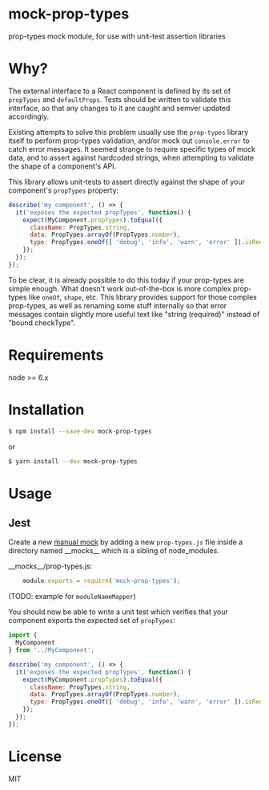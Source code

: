 # mock-prop-types

prop-types mock module, for use with unit-test assertion libraries

# Why?

The external interface to a React component is defined by its set of `propTypes` and `defaultProps`.  Tests should be written to validate this interface, so that any changes to it are caught and semver updated accordingly.

Existing attempts to solve this problem usually use the `prop-types` library itself to perform prop-types validation, and/or mock out `console.error` to catch error messages.  It seemed strange to require specific types of mock data, and to assert against hardcoded strings, when attempting to validate the shape of a component's API.

This library allows unit-tests to assert directly against the shape of your component's `propTypes` property:

```javascript
describe('my component', () => {
  it('exposes the expected propTypes', function() {
    expect(MyComponent.propTypes).toEqual({
      className: PropTypes.string,
      data: PropTypes.arrayOf(PropTypes.number),
      type: PropTypes.oneOf([ 'debug', 'info', 'warn', 'error' ]).isRequired
    });
  });
});
```

To be clear, it is already possible to do this today if your prop-types are simple enough.  What doesn't work out-of-the-box is more complex prop-types like `oneOf`, `shape`, etc.  This library provides support for those complex prop-types, as well as renaming some stuff internally so that error messages contain slightly more useful text like "string (required)" instead of "bound checkType".

# Requirements

node >= 6.x

# Installation

```sh
$ npm install --save-dev mock-prop-types
```

or

```sh
$ yarn install --dev mock-prop-types
```

# Usage

## Jest

Create a new [manual mock](https://jestjs.io/docs/en/manual-mocks#mocking-node-modules) by adding a new `prop-types.js` file inside a directory named \_\_mocks\_\_ which  is a sibling of node_modules.

\_\_mocks\_\_/prop-types.js:

```javascript
    module.exports = require('mock-prop-types');
```

(TODO: example for `moduleNameMapper`)

You should now be able to write a unit test which verifies that your component exports the expected set of `propTypes`:

```javascript
import {
  MyComponent
} from '../MyComponent';

describe('my component', () => {
  it('exposes the expected propTypes', function() {
    expect(MyComponent.propTypes).toEqual({
      className: PropTypes.string,
      data: PropTypes.arrayOf(PropTypes.number),
      type: PropTypes.oneOf([ 'debug', 'info', 'warn', 'error' ]).isRequired
    });
  });
});

```

# License

MIT
